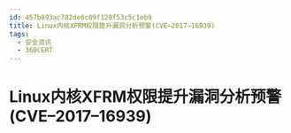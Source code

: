 ```yaml
---
id: 457b893ac782de6c09f129f53c5c1eb9
title: Linux内核XFRM权限提升漏洞分析预警(CVE–2017–16939)
tags: 
  - 安全资讯
  - 360CERT
---
```


# Linux内核XFRM权限提升漏洞分析预警(CVE–2017–16939)

